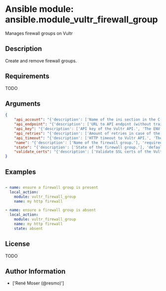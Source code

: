 # Ansible module: ansible.module_vultr_firewall_group


Manages firewall groups on Vultr

## Description

Create and remove firewall groups.

## Requirements

TODO

## Arguments

``` json
{
    "api_account": "{'description': ['Name of the ini section in the C(vultr.ini) file.', 'The ENV variable C(VULTR_API_ACCOUNT) is used as default, when defined.'], 'default': 'default'}",
    "api_endpoint": "{'description': ['URL to API endpint (without trailing slash).', 'The ENV variable C(VULTR_API_ENDPOINT) is used as default, when defined.', 'Fallback value is U(https://api.vultr.com) if not specified.']}",
    "api_key": "{'description': ['API key of the Vultr API.', 'The ENV variable C(VULTR_API_KEY) is used as default, when defined.']}",
    "api_retries": "{'description': ['Amount of retries in case of the Vultr API retuns an HTTP 503 code.', 'The ENV variable C(VULTR_API_RETRIES) is used as default, when defined.', 'Fallback value is 5 retries if not specified.']}",
    "api_timeout": "{'description': ['HTTP timeout to Vultr API.', 'The ENV variable C(VULTR_API_TIMEOUT) is used as default, when defined.', 'Fallback value is 60 seconds if not specified.']}",
    "name": "{'description': ['Name of the firewall group.'], 'required': True, 'aliases': ['description']}",
    "state": "{'description': ['State of the firewall group.'], 'default': 'present', 'choices': ['present', 'absent']}",
    "validate_certs": "{'description': ['Validate SSL certs of the Vultr API.'], 'default': True, 'type': 'bool'}",
}
```

## Examples


``` yaml

- name: ensure a firewall group is present
  local_action:
    module: vultr_firewall_group
    name: my http firewall

- name: ensure a firewall group is absent
  local_action:
    module: vultr_firewall_group
    name: my http firewall
    state: absent

```

## License

TODO

## Author Information
  - ['René Moser (@resmo)']
